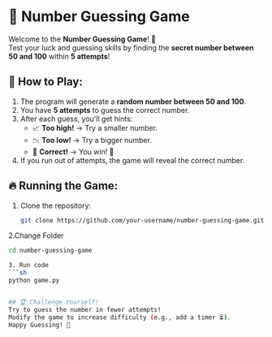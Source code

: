 # 🎯 Number Guessing Game

Welcome to the **Number Guessing Game**! 🚀  
Test your luck and guessing skills by finding the **secret number between 50 and 100** within **5 attempts**!  

## 📌 How to Play:
1. The program will generate a **random number between 50 and 100**.  
2. You have **5 attempts** to guess the correct number.  
3. After each guess, you'll get hints:  
   - 📈 **Too high!** → Try a smaller number.  
   - 📉 **Too low!** → Try a bigger number.  
   - 🎉 **Correct!** → You win! 🎊  
4. If you run out of attempts, the game will reveal the correct number.  

## 🔥 Running the Game:
1. Clone the repository:
   ```sh
   git clone https://github.com/your-username/number-guessing-game.git
   
2.Change Folder
   ```sh
   cd number-guessing-game

3. Run code
   ```sh
   python game.py


## 🏆 Challenge Yourself!
Try to guess the number in fewer attempts!
Modify the game to increase difficulty (e.g., add a timer ⏳).
Happy Guessing! 🎲   
